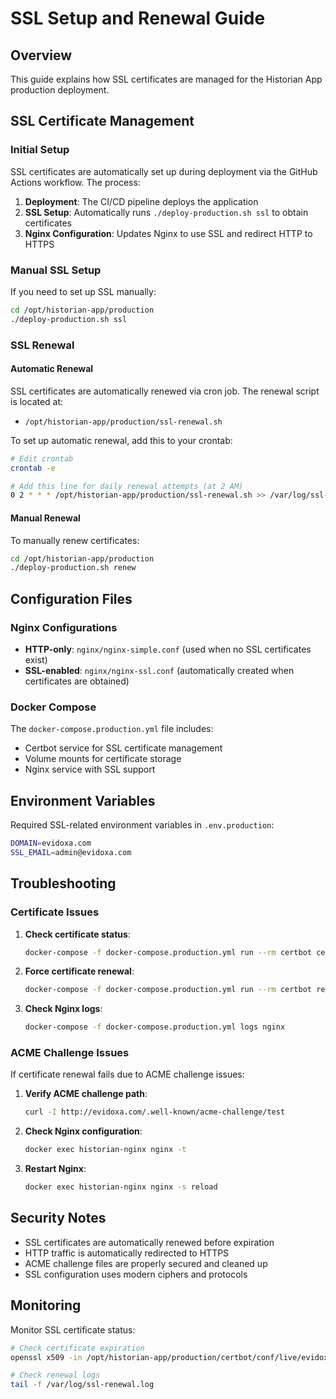 # SSL Setup and Renewal Guide

## Overview

This guide explains how SSL certificates are managed for the Historian App production deployment.

## SSL Certificate Management

### Initial Setup

SSL certificates are automatically set up during deployment via the GitHub Actions workflow. The process:

1. **Deployment**: The CI/CD pipeline deploys the application
2. **SSL Setup**: Automatically runs `./deploy-production.sh ssl` to obtain certificates
3. **Nginx Configuration**: Updates Nginx to use SSL and redirect HTTP to HTTPS

### Manual SSL Setup

If you need to set up SSL manually:

```bash
cd /opt/historian-app/production
./deploy-production.sh ssl
```

### SSL Renewal

#### Automatic Renewal

SSL certificates are automatically renewed via cron job. The renewal script is located at:
- `/opt/historian-app/production/ssl-renewal.sh`

To set up automatic renewal, add this to your crontab:

```bash
# Edit crontab
crontab -e

# Add this line for daily renewal attempts (at 2 AM)
0 2 * * * /opt/historian-app/production/ssl-renewal.sh >> /var/log/ssl-renewal.log 2>&1
```

#### Manual Renewal

To manually renew certificates:

```bash
cd /opt/historian-app/production
./deploy-production.sh renew
```

## Configuration Files

### Nginx Configurations

- **HTTP-only**: `nginx/nginx-simple.conf` (used when no SSL certificates exist)
- **SSL-enabled**: `nginx/nginx-ssl.conf` (automatically created when certificates are obtained)

### Docker Compose

The `docker-compose.production.yml` file includes:
- Certbot service for SSL certificate management
- Volume mounts for certificate storage
- Nginx service with SSL support

## Environment Variables

Required SSL-related environment variables in `.env.production`:

```bash
DOMAIN=evidoxa.com
SSL_EMAIL=admin@evidoxa.com
```

## Troubleshooting

### Certificate Issues

1. **Check certificate status**:
   ```bash
   docker-compose -f docker-compose.production.yml run --rm certbot certificates
   ```

2. **Force certificate renewal**:
   ```bash
   docker-compose -f docker-compose.production.yml run --rm certbot renew --force-renewal
   ```

3. **Check Nginx logs**:
   ```bash
   docker-compose -f docker-compose.production.yml logs nginx
   ```

### ACME Challenge Issues

If certificate renewal fails due to ACME challenge issues:

1. **Verify ACME challenge path**:
   ```bash
   curl -I http://evidoxa.com/.well-known/acme-challenge/test
   ```

2. **Check Nginx configuration**:
   ```bash
   docker exec historian-nginx nginx -t
   ```

3. **Restart Nginx**:
   ```bash
   docker exec historian-nginx nginx -s reload
   ```

## Security Notes

- SSL certificates are automatically renewed before expiration
- HTTP traffic is automatically redirected to HTTPS
- ACME challenge files are properly secured and cleaned up
- SSL configuration uses modern ciphers and protocols

## Monitoring

Monitor SSL certificate status:

```bash
# Check certificate expiration
openssl x509 -in /opt/historian-app/production/certbot/conf/live/evidoxa.com-0001/fullchain.pem -text -noout | grep "Not After"

# Check renewal logs
tail -f /var/log/ssl-renewal.log
``` 
